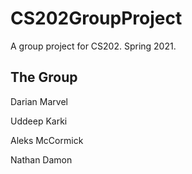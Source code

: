# CS202GroupProject
A group project for CS202.
Spring 2021.


## The Group

Darian Marvel

Uddeep Karki

Aleks McCormick

Nathan Damon

